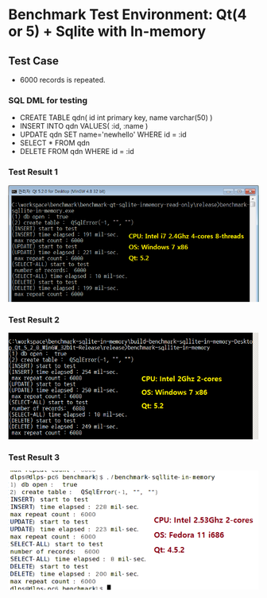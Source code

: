 # Benchmark Test Environment: Qt(4 or 5) + Sqlite with In-memory

## Test Case
- 6000 records is repeated.

### SQL DML for testing
- CREATE TABLE qdn( id int primary key, name varchar(50) )
- INSERT INTO qdn VALUES( :id, :name )
- UPDATE qdn SET name='newhello' WHERE id = :id
- SELECT * FROM qdn
- DELETE FROM qdn WHERE id = :id
 
### Test Result 1

![](./media/image1.png)

### Test Result 2

![](./media/image2.png)

### Test Result 3

![](./media/image3.png)
